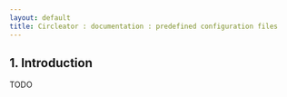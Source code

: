 ```yaml
---
layout: default
title: Circleator : documentation : predefined configuration files
---
```


<h2>1. Introduction</h2>

TODO
